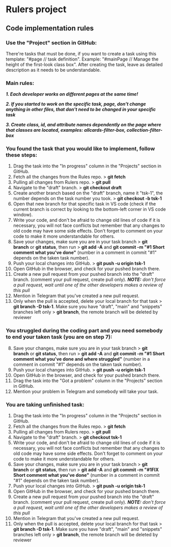 # Rulers project

## Code implementation rules

### Use the "Project" section in GitHub:

There're tasks that must be done, if you want to create a task using this template: "#page // task definition". Example: "#mainPage // Manage the height of the first-look class box". After creating the task, leave as detailed description as it needs to be understandable.

### Main rules:

**_1. Each developer works on different pages at the same time!_**

**_2. If you started to work on the specific task, page, don't change anything in other files, that don't need to be changed in your specific task_**

**_3. Create class, id, and attribute names dependently on the page where that classes are located, examples: allcards-filter-box, collection-filter-box_**

### You found the task that you would like to implement, follow these steps:

1.  Drag the task into the "In progress" column in the "Projects" section in GitHub.
2.  Fetch all the changes from the Rules repo. > **git fetch**
3.  Pulling all changes from Rulers repo. > **git pull**
4.  Navigate to the "draft" branch. > **git checkout draft**
5.  Create another branch based on the "draft" branch, name it "tsk-1", the number depends on the task number you took. > **git checkout -b tsk-1**
6.  Open that new branch for that specific task in VS code (check if the current branch is correct by looking to the bottom-left corner in VS code window).
7.  Write your code, and don't be afraid to change old lines of code if it is necessary, you will not face conflicts but remember that any changes to old code may have some side effects. Don't forget to comment on your code to make it more understandable for others.
8.  Save your changes, make sure you are in your task branch > **git branch** or **git status**, then run > **git add -A** and **git commit -m "#1 Short comment what you've done"** (number in a comment in commit "#1" depends on the taken task number).
9.  Push your local changes into GitHub. > **git push -u origin tsk-1**
10. Open GitHub in the browser, and check for your pushed branch there.
11. Create a new pull request from your pushed branch into the "draft" branch. (comment your pull request, create pull only). **_NOTE:_** *don't force a pull request, wait until one of the other developers makes a review of this pull*
12. Mention in Telegram that you've created a new pull request.
13. Only when the pull is accepted, delete your local branch for that task > **git branch -D tsk-1**. Make sure you have "draft", "main" and "snippets" branches left only > **git branch**, the remote branch will be deleted by reviewer

<!-- end of the list -->

### You struggled during the coding part and you need somebody to end your taken task (you are on step 7):

8.  Save your changes, make sure you are in your task branch > **git branch** or **git status**, then run > **git add -A** and **git commit -m "#1 Short comment what you've done and where struggled"** (number in a comment in commit "#1" depends on the taken task number).
9.  Push your local changes into GitHub. > **git push -u origin tsk-1**
10. Open GitHub in the browser, and check for your pushed branch there.
11. Drag the task into the "Got a problem" column in the "Projects" section in GitHub.
12. Mention your problem in Telegram and somebody will take your task.

### You are taking unfinished task:

1.  Drag the task into the "In progress" column in the "Projects" section in GitHub.
2.  Fetch all the changes from the Rules repo. > **git fetch**
3.  Pulling all changes from Rulers repo. > **git pull**
4.  Navigate to the "draft" branch. > **git checkout tsk-1**
5.  Write your code, and don't be afraid to change old lines of code if it is necessary, you will not face conflicts but remember that any changes to old code may have some side effects. Don't forget to comment on your code to make it more understandable for others.
6.  Save your changes, make sure you are in your task branch > **git branch** or **git status**, then run > **git add -A** and **git commit -m "#1FIX Short comment what you've done"** (number in a comment in commit "#1" depends on the taken task number).
7.  Push your local changes into GitHub. > **git push -u origin tsk-1**
8.  Open GitHub in the browser, and check for your pushed branch there.
9.  Create a new pull request from your pushed branch into the "draft" branch. (comment your pull request, create pull only). **_NOTE:_** *don't force a pull request, wait until one of the other developers makes a review of this pull*
10. Mention in Telegram that you've created a new pull request.
11. Only when the pull is accepted, delete your local branch for that task > **git branch -D tsk-1**. Make sure you have "draft", "main" and "snippets" branches left only > **git branch**, the remote branch will be deleted by reviewer
